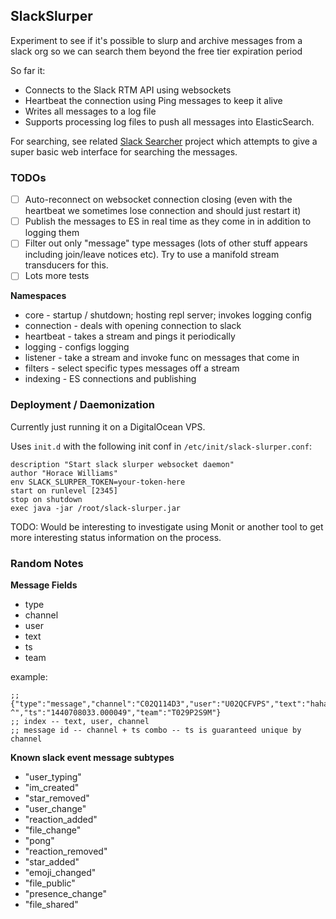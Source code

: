 ## SlackSlurper

Experiment to see if it's possible to slurp and archive
messages from a slack org so we can search them beyond
the free tier expiration period

So far it:

* Connects to the Slack RTM API using websockets
* Heartbeat the connection using Ping messages to keep
it alive
* Writes all messages to a log file
* Supports processing log files to push all
messages into ElasticSearch.

For searching, see related [Slack Searcher](https://github.com/worace/slack-searcher)
project which attempts to give a super basic web interface
for searching the messages.

### TODOs

* [ ] Auto-reconnect on websocket connection closing (even
with the heartbeat we sometimes lose connection and should just restart it)
* [ ] Publish the messages to ES in real time as they come in in addition
to logging them
* [ ] Filter out only "message" type messages (lots of other stuff appears
including join/leave notices etc). Try to use a manifold stream transducers for this.
* [ ] Lots more tests

__Namespaces__

* core - startup / shutdown; hosting repl server; invokes logging config
* connection - deals with opening connection to slack
* heartbeat - takes a stream and pings it periodically
* logging - configs logging
* listener - take a stream and invoke func on messages
that come in
* filters - select specific types messages off a stream
* indexing - ES connections and publishing

### Deployment / Daemonization

Currently just running it on a DigitalOcean VPS.

Uses `init.d` with the following init conf in
`/etc/init/slack-slurper.conf`:

```
description "Start slack slurper websocket daemon"
author "Horace Williams"
env SLACK_SLURPER_TOKEN=your-token-here
start on runlevel [2345]
stop on shutdown
exec java -jar /root/slack-slurper.jar
```

TODO: Would be interesting to investigate using Monit or another tool
to get more interesting status information on the process.

### Random Notes

__Message Fields__

* type
* channel
* user
* text
* ts
* team

example:

```
;; {"type":"message","channel":"C02Q114D3","user":"U02QCFVPS","text":"haha ^","ts":"1440708033.000049","team":"T029P2S9M"}
;; index -- text, user, channel
;; message id -- channel + ts combo -- ts is guaranteed unique by channel
```

__Known slack event message subtypes__

* "user_typing"
* "im_created"
* "star_removed"
* "user_change"
* "reaction_added"
* "file_change"
* "pong"
* "reaction_removed"
* "star_added"
* "emoji_changed"
* "file_public"
* "presence_change"
* "file_shared"

